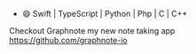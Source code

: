 
- 😄 Swift | TypeScript | Python | Php | C | C++

Checkout Graphnote my new note taking app https://github.com/graphnote-io
<!--
**hpennington/hpennington** is a ✨ _special_ ✨ repository because its `README.md` (this file) appears on your GitHub profile.

Here are some ideas to get you started:


-->
